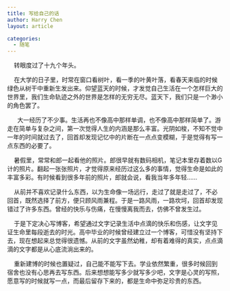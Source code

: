 ```yaml
---
title: 写给自己的话
author: Harry Chen
layout: article

categories:
  - 随笔
---
```


    转眼度过了十九个年头。

    在大学的日子里，时常在窗口看树叶，看一季的叶黄叶落，看春天来临的时候绿色从树干中重新生发出来。仰望蓝天的时候，才发觉自己生活在一个怎样巨大的世界里，我们生命轨迹之外的世界是怎样的无穷无尽。蓝天下，我们只是一个渺小的角色罢了。

      大一经历了不少事。生活再也不像高中那样单调，也不像高中那样简单了。游走在简单与复杂之间，第一次觉得人生的内涵是那么丰富。光阴如梭，不知不觉中一年的时间就过去了，回首却发现记忆中的片断在一点点变模糊，于是觉得有写一点东西的必要了。

    暑假里，常常和郎一起看他的照片。郎很早就有数码相机，笔记本里存着数以G计的照片。翻起一张张照片，才觉得原来经历过这么多的事情，觉得生命是如此的丰富多彩。有时候看到很多年前的照片，郎就会说，看我当年多年轻……

    从前并不喜欢记录什么东西，以为生命像一场远行，走过了就是走过了，不必回首，既然选择了前方，便只顾风雨兼程。于是一路风雨，一路坎坷，回首却发现错过了许多东西。曾经的快乐与伤痛，在慢慢离我而去，仿佛不曾发生过。

    于是下定决心写博客，希望通过文字记录生活中点滴的快乐和伤感，让文字见证生命里每段逝去的时光。高中毕业的时候曾经建立过一个博客，可惜没有坚持下去，现在想起来总觉得很遗憾。从前的文字虽然幼稚，却有着难得的真实，点点滴滴的文字都是从心底流淌出来的。

    重新建博的时候也置疑过，自己能不能写下去。学业依然繁重，很多时候回到宿舍也没有心思再去写东西。后来想想能写多少就写多少吧，文字是心灵的写照，愿意写的时候就写一点，而最后留存下来的，都是生命中弥足珍贵的东西。
